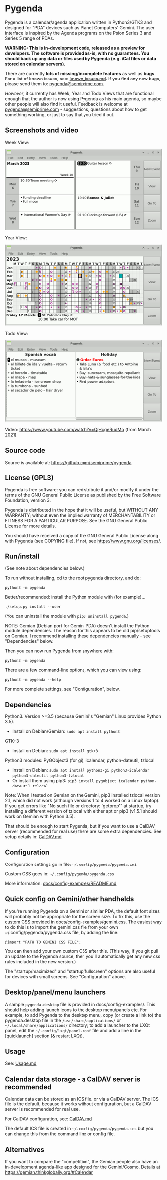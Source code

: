Pygenda
=======
Pygenda is a calendar/agenda application written in Python3/GTK3 and
designed for "PDA" devices such as Planet Computers' Gemini. The user
interface is inspired by the Agenda programs on the Psion Series 3 and
Series 5 range of PDAs.

**WARNING: This is in-development code, released as a preview for
developers. The software is provided as-is, with no guarantees. You
should back up any data or files used by Pygenda (e.g. iCal files
or data stored on calendar servers).**

There are currently **lots of missing/incomplete features** as well as
**bugs**. For a list of known issues, see: [known_issues.md](docs/known_issues.md).
If you find any new bugs, please send them to: pygenda@semiprime.com.

*However*, it currently has Week, Year and Todo Views that are functional
enough that the author is now using Pygenda as his main agenda, so
maybe other people will also find it useful. Feedback is welcome at
pygenda@semiprime.com - suggestions, questions about how to get something
working, or just to say that you tried it out.

Screenshots and video
---------------------
Week View:

![Screenshot - Week View](docs/screenshots/week_view.png?raw=true)

Year View:

![Screenshot - Year View](docs/screenshots/year_view.png?raw=true)

Todo View:

![Screenshot - Todo View](docs/screenshots/todo_view.png?raw=true)

Video: https://www.youtube.com/watch?v=QjHcgeRudMo (from March 2021)

Source code
-----------
Source is available at: https://github.com/semiprime/pygenda

License (GPL3)
--------------
Pygenda is free software: you can redistribute it and/or modify it
under the terms of the GNU General Public License as published by the
Free Software Foundation, version 3.

Pygenda is distributed in the hope that it will be useful, but WITHOUT
ANY WARRANTY; without even the implied warranty of MERCHANTABILITY or
FITNESS FOR A PARTICULAR PURPOSE. See the GNU General Public License
for more details.

You should have received a copy of the GNU General Public License along
with Pygenda (see COPYING file). If not, see <https://www.gnu.org/licenses/>.

Run/install
-----------
(See note about dependencies below.)

To run without installing, cd to the root pygenda directory, and do:

	python3 -m pygenda

Better/recommended: install the Python module with (for example)...

	./setup.py install --user

(You can uninstall the module with `pip3 uninstall pygenda`.)

NOTE: Gemian (Debian port for Gemini PDA) doesn't install the Python module
dependencies. The reason for this appears to be old pip/setuptools on Gemian.
I recommend installing these dependencies manually - see "Dependencies" below.

Then you can now run Pygenda from anywhere with:

	python3 -m pygenda

There are a few command-line options, which you can view using:

	python3 -m pygenda --help

For more complete settings, see "Configuration", below.

Dependencies
------------
Python3. Version >=3.5 (because Gemini's "Gemian" Linux provides Python 3.5).

* Install on Debian/Gemian: `sudo apt install python3`

GTK+3

* Install on Debian: `sudo apt install gtk+3`

Python3 modules: PyGObject3 (for gi), icalendar, python-dateutil, tzlocal

* Install on Debian: `sudo apt install python3-gi python3-icalendar python3-dateutil python3-tzlocal`
* Or install them using pip3: `pip3 install pygobject icalendar python-dateutil tzlocal`

Note: When I tested on Gemian on the Gemini, pip3 installed tzlocal
version 2.1, which did not work (although versions 1 to 4 worked on a
Linux laptop). If you get errors like "No such file or directory:
'getprop'" at startup, try installing a different version of tzlocal
with either apt or pip3 (v1.5.1 should work on Gemian with Python 3.5).

That should be enough to start Pygenda, but if you want to use a
CalDAV server (recommended for real use) there are some extra
dependencies. See setup details in: [CalDAV.md](docs/CalDAV.md)

Configuration
-------------
Configuration settings go in file: `~/.config/pygenda/pygenda.ini`

Custom CSS goes in: `~/.config/pygenda/pygenda.css`

More information: [docs/config-examples/README.md](docs/config-examples/README.md)

Quick config on Gemini/other handhelds
--------------------------------------
If you're running Pygenda on a Gemini or similar PDA, the default font
sizes will probably not be appropriate for the screen size. To fix
this, use the custom CSS provided in docs/config-examples/gemini.css.
The easiest way to do this is to import the gemini.css file from your
own ~/.config/pygenda/pygenda.css file, by adding the line:

	@import "PATH_TO_GEMINI_CSS_FILE";

You can then add your own custom CSS after this. (This way, if you
git pull an update to the Pygenda source, then you'll automatically
get any new css rules included in the new version.)

The "startup/maximized" and "startup/fullscreen" options are also
useful for devices with small screens. See "Configuration" above.

Desktop/panel/menu launchers
----------------------------
A sample `pygenda.desktop` file is provided in docs/config-examples/.
This should help adding launch icons to the desktop menu/panels etc.
For example, to add Pygenda to the desktop menu, copy (or create a
link to) the pygenda.desktop file in the `/usr/share/applications/` or
`~/.local/share/applications/` directory; to add a launcher to the
LXQt panel, edit the `~/.config/lxqt/panel.conf` file and add a line
in the [quicklaunch] section (& restart LXQt).

Usage
-----
See: [Usage.md](docs/Usage.md)

Calendar data storage - a CalDAV server is recommended
------------------------------------------------------
Calendar data can be stored as an ICS file, or via a CalDAV server.
The ICS file is the default, because it works without configuration,
but a CalDAV server is recommended for real use.

For CalDAV configuration, see: [CalDAV.md](docs/CalDAV.md)

The default ICS file is created in `~/.config/pygenda/pygenda.ics`
but you can change this from the command line or config file.

Alternatives
------------
If you want to compare the "competition", the Gemian people also have
an in-development agenda-like app designed for the Gemini/Cosmo.
Details at https://gemian.thinkglobally.org/#Calendar
